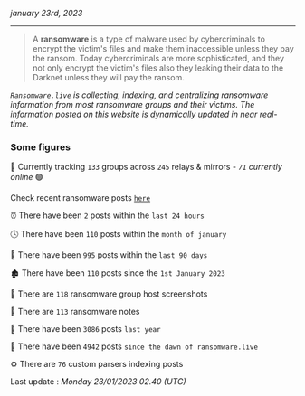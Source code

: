 _january 23rd, 2023_

---

> A **ransomware** is a type of malware used by cybercriminals to encrypt the victim's files and make them inaccessible unless they pay the ransom. Today cybercriminals are more sophisticated, and they not only encrypt the victim's files also they leaking their data to the Darknet unless they will pay the ransom.


_`Ransomware.live` is collecting, indexing, and centralizing ransomware information from most ransomware groups and their victims. The information posted on this website is dynamically updated in near real-time._

### Some figures 

🔎 Currently tracking `133` groups across `245` relays & mirrors - _`71` currently online_ 🟢

Check recent ransomware posts [`here`](recentposts.md)


⏰ There have been `2` posts within the `last 24 hours`

🕓 There have been `110` posts within the `month of january`

📅 There have been `995` posts within the `last 90 days`

🏚 There have been `110` posts since the `1st January 2023`

📸 There are `118` ransomware group host screenshots

📝 There are `113` ransomware notes

🚀 There have been `3086` posts `last year`

🐣 There have been `4942` posts `since the dawn of ransomware.live`

⚙️ There are `76` custom parsers indexing posts



Last update : _Monday 23/01/2023 02.40 (UTC)_

